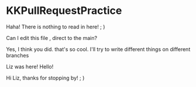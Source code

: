# KKPullRequestPractice

Haha! There is nothing to read in here! ; )

Can I edit this file , direct to the main?

Yes, I think you did. that's so cool. I'll try to write different things on different branches

Liz was here! Hello!

Hi Liz, thanks for stopping by! ; )
